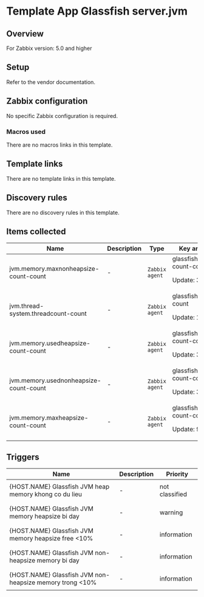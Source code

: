 # Template App Glassfish server.jvm

## Overview

For Zabbix version: 5.0 and higher

## Setup

Refer to the vendor documentation.

## Zabbix configuration

No specific Zabbix configuration is required.

### Macros used

There are no macros links in this template.

## Template links

There are no template links in this template.

## Discovery rules

There are no discovery rules in this template.

## Items collected

|Name|Description|Type|Key and additional info|
|----|-----------|----|----|
|jvm.memory.maxnonheapsize-count-count|<p>-</p>|`Zabbix agent`|glassfish.maxnonheapsize-count-count<p>Update: 300</p>|
|jvm.thread-system.threadcount-count|<p>-</p>|`Zabbix agent`|glassfish.threadcount-count<p>Update: 120</p>|
|jvm.memory.usedheapsize-count-count|<p>-</p>|`Zabbix agent`|glassfish.usedheapsize-count-count<p>Update: 300</p>|
|jvm.memory.usednonheapsize-count-count|<p>-</p>|`Zabbix agent`|glassfish.usednonheapsize-count-count<p>Update: 300</p>|
|jvm.memory.maxheapsize-count-count|<p>-</p>|`Zabbix agent`|glassfish.maxheapsize-count-count<p>Update: 900</p>|
## Triggers

|Name|Description|Priority|
|----|-----------|----|
|{HOST.NAME} Glassfish JVM heap memory khong co du lieu|<p>-</p>|not classified|
|{HOST.NAME} Glassfish JVM memory heapsize bi day|<p>-</p>|warning|
|{HOST.NAME} Glassfish JVM memory heapsize free <10%|<p>-</p>|information|
|{HOST.NAME} Glassfish JVM non-heapsize memory bi day|<p>-</p>|information|
|{HOST.NAME} Glassfish JVM non-heapsize memory trong <10%|<p>-</p>|information|
